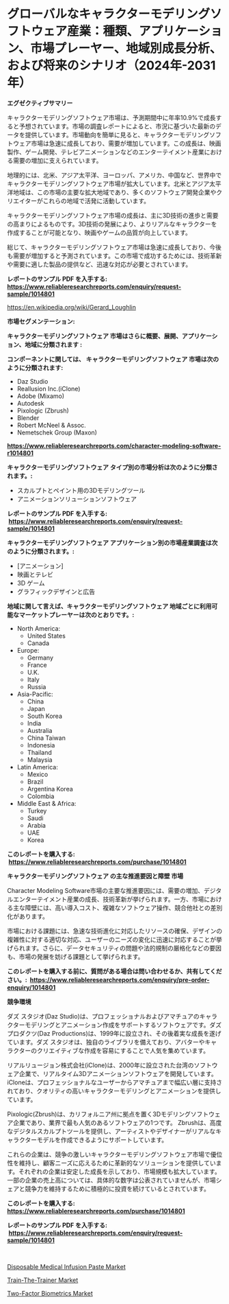 <p><h1>グローバルなキャラクターモデリングソフトウェア産業：種類、アプリケーション、市場プレーヤー、地域別成長分析、および将来のシナリオ（2024年-2031年）</h1></p><p><strong>エグゼクティブサマリー</strong></p>
<p><p>キャラクターモデリングソフトウェア市場は、予測期間中に年率10.9%で成長すると予想されています。市場の調査レポートによると、市況に基づいた最新のデータを提供しています。市場動向を簡単に見ると、キャラクターモデリングソフトウェア市場は急速に成長しており、需要が増加しています。この成長は、映画製作、ゲーム開発、テレビアニメーションなどのエンターテイメント産業における需要の増加に支えられています。</p><p>地理的には、北米、アジア太平洋、ヨーロッパ、アメリカ、中国など、世界中でキャラクターモデリングソフトウェア市場が拡大しています。北米とアジア太平洋地域は、この市場の主要な拡大地域であり、多くのソフトウェア開発企業やクリエイターがこれらの地域で活発に活動しています。</p><p>キャラクターモデリングソフトウェア市場の成長は、主に3D技術の進歩と需要の高まりによるものです。3D技術の発展により、よりリアルなキャラクターを作成することが可能となり、映画やゲームの品質が向上しています。</p><p>総じて、キャラクターモデリングソフトウェア市場は急速に成長しており、今後も需要が増加すると予測されています。この市場で成功するためには、技術革新や需要に適した製品の提供など、迅速な対応が必要とされています。</p></p>
<p><strong>レポートのサンプル PDF を入手する: <a href="https://www.reliableresearchreports.com/enquiry/request-sample/1014801">https://www.reliableresearchreports.com/enquiry/request-sample/1014801</a></strong></p>
<p><a href="https://en.wikipedia.org/wiki/Gerard_Loughlin">https://en.wikipedia.org/wiki/Gerard_Loughlin</a></p>
<p><strong>市場セグメンテーション:</strong></p>
<p><strong> キャラクターモデリングソフトウェア 市場はさらに概要、展開、アプリケーション、地域に分類されます :</strong></p>
<p><strong>コンポーネントに関しては、 キャラクターモデリングソフトウェア 市場は次のように分類されます: &nbsp;</strong></p>
<p><ul><li>Daz Studio</li><li>Reallusion Inc.(iClone)</li><li>Adobe (Mixamo)</li><li>Autodesk</li><li>Pixologic (Zbrush)</li><li>Blender</li><li>Robert McNeel & Assoc.</li><li>Nemetschek Group (Maxon)</li></ul></p>
<p><strong><a href="https://www.reliableresearchreports.com/character-modeling-software-r1014801">https://www.reliableresearchreports.com/character-modeling-software-r1014801</a></strong></p>
<p><strong> キャラクターモデリングソフトウェア タイプ別の市場分析は次のように分類されます。:</strong></p>
<p><ul><li>スカルプトとペイント用の3Dモデリングツール</li><li>アニメーションソリューションソフトウェア</li></ul></p>
<p><strong>レポートのサンプル PDF を入手する: &nbsp;<a href="https://www.reliableresearchreports.com/enquiry/request-sample/1014801">https://www.reliableresearchreports.com/enquiry/request-sample/1014801</a></strong></p>
<p><strong> キャラクターモデリングソフトウェア アプリケーション別の市場産業調査は次のように分類されます。:</strong></p>
<p><ul><li>[アニメーション]</li><li>映画とテレビ</li><li>3D ゲーム</li><li>グラフィックデザインと広告</li></ul></p>
<p><strong>地域に関して言えば、キャラクターモデリングソフトウェア 地域ごとに利用可能なマーケットプレーヤーは次のとおりです。:</strong></p>
<p><ul>
    <li>
        North America:
        <ul>
            <li>United States</li>
            <li>Canada</li>
        </ul>
    </li>
    <li>
        Europe:
        <ul>
            <li>Germany</li>
            <li>France</li>
            <li>U.K.</li>
            <li>Italy</li>
            <li>Russia</li>
        </ul>
    </li>
    <li>
        Asia-Pacific:
        <ul>
            <li>China</li>
            <li>Japan</li>
            <li>South Korea</li>
            <li>India</li>
            <li>Australia</li>
            <li>China Taiwan</li>
            <li>Indonesia</li>
            <li>Thailand</li>
            <li>Malaysia</li>
        </ul>
    </li>
    <li>
        Latin America:
        <ul>
            <li>Mexico</li>
            <li>Brazil</li>
            <li>Argentina Korea</li>
            <li>Colombia</li>
        </ul>
    </li>
    <li>
        Middle East & Africa:
        <ul>
            <li>Turkey</li>
            <li>Saudi</li>
            <li>Arabia</li>
            <li>UAE</li>
            <li>Korea</li>
        </ul>
    </li>
    </ul></p>
<p><strong>このレポートを購入する: &nbsp;<a href="https://www.reliableresearchreports.com/purchase/1014801">https://www.reliableresearchreports.com/purchase/1014801</a></strong></p>
<p><strong>キャラクターモデリングソフトウェア の主な推進要因と障壁 市場</strong></p>
<p><p>Character Modeling Software市場の主要な推進要因には、需要の増加、デジタルエンターテイメント産業の成長、技術革新が挙げられます。一方、市場における主な障壁には、高い導入コスト、複雑なソフトウェア操作、競合他社との差別化があります。</p><p>市場における課題には、急速な技術進化に対応したリソースの確保、デザインの複雑性に対する適切な対応、ユーザーのニーズの変化に迅速に対応することが挙げられます。さらに、データセキュリティの問題や法的規制の厳格化などの要因も、市場の発展を妨げる課題として挙げられます。</p></p>
<p><strong>このレポートを購入する前に、質問がある場合は問い合わせるか、共有してください。:&nbsp; <a href="https://www.reliableresearchreports.com/enquiry/pre-order-enquiry/1014801">https://www.reliableresearchreports.com/enquiry/pre-order-enquiry/1014801</a></strong></p>
<p><strong>競争環境</strong></p>
<p><p>ダズ スタジオ(Daz Studio)は、プロフェッショナルおよびアマチュアのキャラクターモデリングとアニメーション作成をサポートするソフトウェアです。ダズプロダクツ(Daz Productions)は、1999年に設立され、その後着実な成長を遂げています。ダズ スタジオは、独自のライブラリを備えており、アバターやキャラクターのクリエイティブな作成を容易にすることで人気を集めています。</p><p>リアルリュージョン株式会社(iClone)は、2000年に設立された台湾のソフトウェア企業で、リアルタイム3Dアニメーションソフトウェアを開発しています。 iCloneは、プロフェッショナルなユーザーからアマチュアまで幅広い層に支持されており、クオリティの高いキャラクターモデリングとアニメーションを提供しています。</p><p>Pixologic(Zbrush)は、カリフォルニア州に拠点を置く3Dモデリングソフトウェア企業であり、業界で最も人気のあるソフトウェアの1つです。 Zbrushは、高度なデジタルスカルプトツールを提供し、アーティストやデザイナーがリアルなキャラクターモデルを作成できるようにサポートしています。</p><p>これらの企業は、競争の激しいキャラクターモデリングソフトウェア市場で優位性を維持し、顧客ニーズに応えるために革新的なソリューションを提供しています。それぞれの企業は安定した成長を示しており、市場規模も拡大しています。一部の企業の売上高については、具体的な数字は公表されていませんが、市場シェアと競争力を維持するために積極的に投資を続けているとされています。</p></p>
<p><strong>このレポートを購入する: &nbsp; <a href="https://www.reliableresearchreports.com/purchase/1014801">https://www.reliableresearchreports.com/purchase/1014801</a></strong></p>
<p><strong>レポートのサンプル PDF を入手する: &nbsp;<a href="https://www.reliableresearchreports.com/enquiry/request-sample/1014801">https://www.reliableresearchreports.com/enquiry/request-sample/1014801</a></strong><strong></strong></p>
<p>&nbsp;</p>
<p><p><a href="https://www.linkedin.com/pulse/disposable-medical-infusion-paste-market-overview-global-igegc">Disposable Medical Infusion Paste Market</a></p><p><a href="https://github.com/julyju69/Market-Research-Report-List-4/blob/main/train-the-trainer-market.md">Train-The-Trainer Market</a></p><p><a href="https://github.com/nathandecarvalho/Market-Research-Report-List-4/blob/main/two-factor-biometrics-market.md">Two-Factor Biometrics Market</a></p></p>